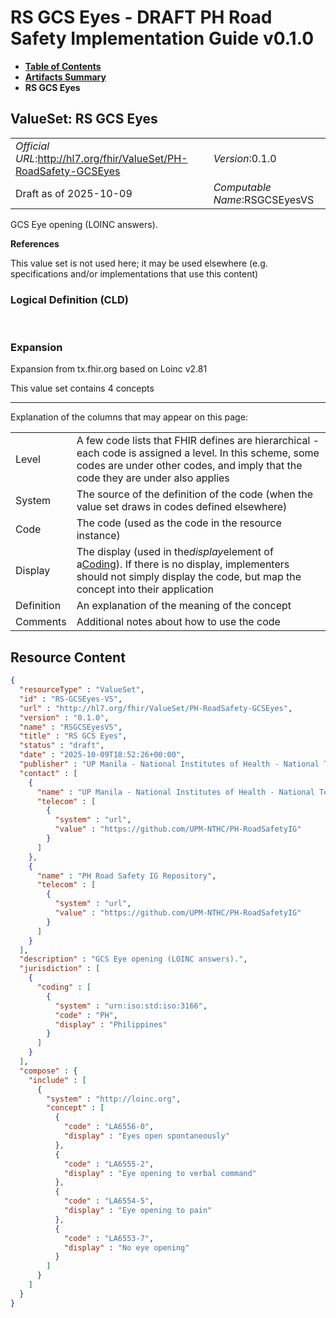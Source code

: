 # RS GCS Eyes - DRAFT PH Road Safety Implementation Guide v0.1.0

* [**Table of Contents**](toc.md)
* [**Artifacts Summary**](artifacts.md)
* **RS GCS Eyes**

## ValueSet: RS GCS Eyes 

| | |
| :--- | :--- |
| *Official URL*:http://hl7.org/fhir/ValueSet/PH-RoadSafety-GCSEyes | *Version*:0.1.0 |
| Draft as of 2025-10-09 | *Computable Name*:RSGCSEyesVS |

 
GCS Eye opening (LOINC answers). 

 **References** 

This value set is not used here; it may be used elsewhere (e.g. specifications and/or implementations that use this content)

### Logical Definition (CLD)

 

### Expansion

Expansion from tx.fhir.org based on Loinc v2.81

This value set contains 4 concepts

-------

 Explanation of the columns that may appear on this page: 

| | |
| :--- | :--- |
| Level | A few code lists that FHIR defines are hierarchical - each code is assigned a level. In this scheme, some codes are under other codes, and imply that the code they are under also applies |
| System | The source of the definition of the code (when the value set draws in codes defined elsewhere) |
| Code | The code (used as the code in the resource instance) |
| Display | The display (used in the*display*element of a[Coding](http://hl7.org/fhir/R4/datatypes.html#Coding)). If there is no display, implementers should not simply display the code, but map the concept into their application |
| Definition | An explanation of the meaning of the concept |
| Comments | Additional notes about how to use the code |



## Resource Content

```json
{
  "resourceType" : "ValueSet",
  "id" : "RS-GCSEyes-VS",
  "url" : "http://hl7.org/fhir/ValueSet/PH-RoadSafety-GCSEyes",
  "version" : "0.1.0",
  "name" : "RSGCSEyesVS",
  "title" : "RS GCS Eyes",
  "status" : "draft",
  "date" : "2025-10-09T18:52:26+00:00",
  "publisher" : "UP Manila - National Institutes of Health - National Telehealth Center",
  "contact" : [
    {
      "name" : "UP Manila - National Institutes of Health - National Telehealth Center",
      "telecom" : [
        {
          "system" : "url",
          "value" : "https://github.com/UPM-NTHC/PH-RoadSafetyIG"
        }
      ]
    },
    {
      "name" : "PH Road Safety IG Repository",
      "telecom" : [
        {
          "system" : "url",
          "value" : "https://github.com/UPM-NTHC/PH-RoadSafetyIG"
        }
      ]
    }
  ],
  "description" : "GCS Eye opening (LOINC answers).",
  "jurisdiction" : [
    {
      "coding" : [
        {
          "system" : "urn:iso:std:iso:3166",
          "code" : "PH",
          "display" : "Philippines"
        }
      ]
    }
  ],
  "compose" : {
    "include" : [
      {
        "system" : "http://loinc.org",
        "concept" : [
          {
            "code" : "LA6556-0",
            "display" : "Eyes open spontaneously"
          },
          {
            "code" : "LA6555-2",
            "display" : "Eye opening to verbal command"
          },
          {
            "code" : "LA6554-5",
            "display" : "Eye opening to pain"
          },
          {
            "code" : "LA6553-7",
            "display" : "No eye opening"
          }
        ]
      }
    ]
  }
}

```
